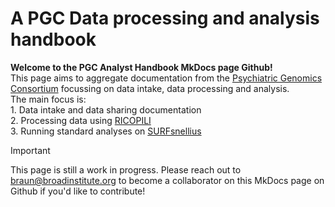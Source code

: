 # A PGC Data processing and analysis handbook

**Welcome to the PGC Analyst Handbook MkDocs page Github!** <br>
This page aims to aggregate documentation from the [Psychiatric Genomics Consortium](https://pgc.unc.edu/) focussing on data intake, data processing and analysis. <br>
The main focus is: 
<br>
    1. Data intake and data sharing documentation <br>
    2. Processing data using [RICOPILI](https://sites.google.com/a/broadinstitute.org/ricopili/) <br>
    3. Running standard analyses on [SURFsnellius](https://www.surf.nl/en/services/snellius-the-national-supercomputer)
    
> [!IMPORTANT]
> This page is still a work in progress.
> Please reach out to [braun@broadinstitute.org](braun@broadinstitute.org) to become a collaborator on this MkDocs page on Github if you'd like to contribute!

